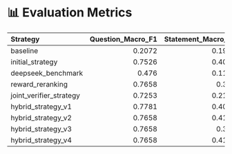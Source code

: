 # 📊 Evaluation Metrics

| Strategy                |   Question_Macro_F1 |   Statement_Macro_F1 |   Statement_Evidence_Macro_F1 |   Reasoning_F1 |
|:------------------------|--------------------:|---------------------:|------------------------------:|---------------:|
| baseline                |              0.2072 |               0.1925 |                        0.0182 |         0.0182 |
| initial_strategy        |              0.7526 |               0.4015 |                        0.1849 |         0.1405 |
| deepseek_benchmark      |              0.476  |               0.1157 |                        0.0445 |         0.0362 |
| reward_reranking        |              0.7658 |               0.366  |                        0.1041 |         0.0439 |
| joint_verifier_strategy |              0.7253 |               0.2152 |                        0.0953 |         0.0681 |
| hybrid_strategy_v1      |              0.7781 |               0.4007 |                        0.1276 |         0.088  |
| hybrid_strategy_v2      |              0.7658 |               0.4102 |                        0.1711 |         0.1231 |
| hybrid_strategy_v3      |              0.7658 |               0.399  |                        0.1831 |         0.1129 |
| hybrid_strategy_v4      |              0.7658 |               0.4185 |                        0.1214 |         0.0939 |